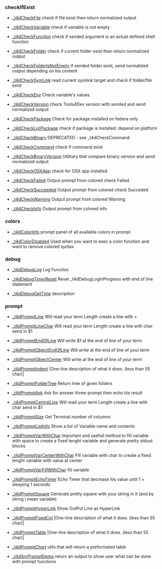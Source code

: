 
### checkIfExist
* [_t4dCheckFile](Log-checkIfExist.md#_t4dCheckFile)
    check if file exist then return normalized output

* [_t4dCheckVariable](Log-checkIfExist.md#_t4dCheckVariable)
    check if variable is not empty

* [_t4dCheckFunction](Log-checkIfExist.md#_t4dCheckFunction)
    check if sended argument is an actual defined shell function

* [_t4dCheckFolder](Log-checkIfExist.md#_t4dCheckFolder)
    check if current folder exist then return normalized output

* [_t4dCheckFolderIsNotEmpty](Log-checkIfExist.md#_t4dCheckFolderIsNotEmpty)
    if sended folder exist, send normalized output depending on his content

* [_t4dCheckSymLink](Log-checkIfExist.md#_t4dCheckSymLink)
    read current symlink target and check if folder/file exist

* [_t4dCheckEnv](Log-checkIfExist.md#_t4dCheckEnv)
    Check variable's values

* [_t4dCheckVersion](Log-checkIfExist.md#_t4dCheckVersion)
    check Tools4Dev version with sended and send normalized output

* [_t4dCheckPackage](Log-checkIfExist.md#_t4dCheckPackage)
    Check for package installed on fedora only

* [_t4dCheckListPackage](Log-checkIfExist.md#_t4dCheckListPackage)
    check if package is installed. depend on platform

* [_t4dCheckBinary](Log-checkIfExist.md#_t4dCheckBinary)
    DEPRECATED - see _t4dCheckCommand

* [_t4dCheckCommand](Log-checkIfExist.md#_t4dCheckCommand)
    check if command exist

* [_t4dCheckBinaryVersion](Log-checkIfExist.md#_t4dCheckBinaryVersion)
    Utilitary that compare binary version and send normalized output

* [_t4dCheckOSXApp](Log-checkIfExist.md#_t4dCheckOSXApp)
    check for OSX app installed

* [_t4dCheckFailed](Log-checkIfExist.md#_t4dCheckFailed)
    Output prompt from colored check Failed

* [_t4dCheckSucceeded](Log-checkIfExist.md#_t4dCheckSucceeded)
    Output prompt from colored check Succeded

* [_t4dCheckWarning](Log-checkIfExist.md#_t4dCheckWarning)
    Output prompt from colored Warning

* [_t4dCheckInfo](Log-checkIfExist.md#_t4dCheckInfo)
    Output prompt from colored info


### colors
* [_t4dColorInfo](Log-colors.md#_t4dColorInfo)
    prompt panel of all available colors in prompt

* [_t4dColorDisabled](Log-colors.md#_t4dColorDisabled)
    Used when you want to exec a color function and want to remove colored syntax


### debug
* [_t4dDebugLog](Log-debug.md#_t4dDebugLog)
    Log Function

* [_t4dDebugTimerReset](Log-debug.md#_t4dDebugTimerReset)
    Reset _t4dDebugLogInProgress with end of line statement

* [_t4dDebugGetTime](Log-debug.md#_t4dDebugGetTime)
    description


### prompt
* [_t4dPromptLine](Log-prompt.md#_t4dPromptLine)
    Will read your term Length create a line with =

* [_t4dPromptLineChar](Log-prompt.md#_t4dPromptLineChar)
    Will read your term Length create a line with char send in $1

* [_t4dPromptEndOfLine](Log-prompt.md#_t4dPromptEndOfLine)
    Will write $1 at the end of line of your term

* [_t4dPromptObjectEndOfLine](Log-prompt.md#_t4dPromptObjectEndOfLine)
    Will write  at the end of line of your term

* [_t4dPromptObjectCenter](Log-prompt.md#_t4dPromptObjectCenter)
    Will write  at the end of line of your term

* [_t4dPromptIndent](Log-prompt.md#_t4dPromptIndent)
    |One-line description of what it does. (less than 55 char)|

* [_t4dPromptFolderTree](Log-prompt.md#_t4dPromptFolderTree)
    Return tree of given folders

* [_t4dPromptAsk](Log-prompt.md#_t4dPromptAsk)
    Ask for answer threw prompt then echo his result

* [_t4dPromptCentralLine](Log-prompt.md#_t4dPromptCentralLine)
    Will read your term Length create a line with char send in $1

* [_t4dPromptSize](Log-prompt.md#_t4dPromptSize)
    Get Terminal number of columns

* [_t4dPromptListInfo](Log-prompt.md#_t4dPromptListInfo)
    Show a list of Variable name and contents

* [_t4dPromptVarWithChar](Log-prompt.md#_t4dPromptVarWithChar)
    Important and usefull method to fill variable with space to create a fixed lenght variable and generate pretty stdout blocks

* [_t4dPromptVarCenterWithChar](Log-prompt.md#_t4dPromptVarCenterWithChar)
    Fill variable with char to create a fixed lenght variable with value at center

* [_t4dPromptVarFillWithChar](Log-prompt.md#_t4dPromptVarFillWithChar)
    fill variable

* [_t4dPromptEchoTimer](Log-prompt.md#_t4dPromptEchoTimer)
    Echo Timer that decrease his value until 1 + sleeping 1 seconds

* [_t4dPromptSquare](Log-prompt.md#_t4dPromptSquare)
    Generate pretty square with your string in it (and by string i mean variable)

* [_t4dPromptHyperLink](Log-prompt.md#_t4dPromptHyperLink)
    Show OutPut Line as HyperLink

* [_t4dPromptFixedCol](Log-prompt.md#_t4dPromptFixedCol)
    |One-line description of what it does. (less than 55 char)|

* [_t4dPromptTable](Log-prompt.md#_t4dPromptTable)
    |One-line description of what it does. (less than 55 char)|

* [_t4dPromptChart](Log-prompt.md#_t4dPromptChart)
    utils that will return a preformated table

* [_t4dSrcPromptDemo](Log-prompt.md#_t4dSrcPromptDemo)
    return an output to show user what can be done with prompt functions


